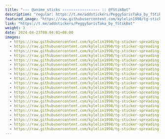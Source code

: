 ```yaml
---
title: "✧✧✧ @anime_sticks ✧✧✧✧✧✧✧✧✧✧✧✧✧✧✧✧✧ :: @fStikBot"
description: "regular: https://t.me/addstickers/PeggySarisTaka_by_fStikBot"
featured_image: "https://raw.githubusercontent.com/kylelin1998/tg-sticker-spreading-worldwide-images/main/img/af735d79-0065-47e1-8508-1d4f2b550e21.jpg"
link: "https://t.me/addstickers/PeggySarisTaka_by_fStikBot"
weight: 3
date: 2024-04-23T08:04:01+08:00
images:
  - https://raw.githubusercontent.com/kylelin1998/tg-sticker-spreading-worldwide-images/main/img/af735d79-0065-47e1-8508-1d4f2b550e21.jpg
  - https://raw.githubusercontent.com/kylelin1998/tg-sticker-spreading-worldwide-images/main/img/85d5f056-fe6a-4ca2-a1f3-5d1905f1008a.jpg
  - https://raw.githubusercontent.com/kylelin1998/tg-sticker-spreading-worldwide-images/main/img/043d7333-88a7-4435-8aa3-2e07204a34ba.jpg
  - https://raw.githubusercontent.com/kylelin1998/tg-sticker-spreading-worldwide-images/main/img/a4ea5790-bcc9-494a-b013-f8ea5278b8ef.jpg
  - https://raw.githubusercontent.com/kylelin1998/tg-sticker-spreading-worldwide-images/main/img/dae4e8ce-bf4f-42e0-848e-ed5b2e8c75e1.jpg
  - https://raw.githubusercontent.com/kylelin1998/tg-sticker-spreading-worldwide-images/main/img/fb716950-08ef-41f2-89e7-83c6315c952f.jpg
  - https://raw.githubusercontent.com/kylelin1998/tg-sticker-spreading-worldwide-images/main/img/b9cbb8c8-949c-49e1-bdc6-cf51786953b0.jpg
  - https://raw.githubusercontent.com/kylelin1998/tg-sticker-spreading-worldwide-images/main/img/20dd4270-0c09-4d2c-a0c1-528adab2d413.jpg
  - https://raw.githubusercontent.com/kylelin1998/tg-sticker-spreading-worldwide-images/main/img/4d03dff9-1366-4290-8418-733bdbaeb49a.jpg
  - https://raw.githubusercontent.com/kylelin1998/tg-sticker-spreading-worldwide-images/main/img/f59f47e3-c612-4a96-849b-356fad03245a.jpg
  - https://raw.githubusercontent.com/kylelin1998/tg-sticker-spreading-worldwide-images/main/img/c5182048-ddb9-4c5a-ba70-f1d3d93fe508.jpg
  - https://raw.githubusercontent.com/kylelin1998/tg-sticker-spreading-worldwide-images/main/img/eb12ba9d-d02a-48c7-bf9a-1cbda1a9c80b.jpg
  - https://raw.githubusercontent.com/kylelin1998/tg-sticker-spreading-worldwide-images/main/img/2b9890ad-cd14-48a5-b196-55dc5277605f.jpg
  - https://raw.githubusercontent.com/kylelin1998/tg-sticker-spreading-worldwide-images/main/img/9f5b454c-fc2d-4aa3-9c5e-08d430c35a16.jpg
  - https://raw.githubusercontent.com/kylelin1998/tg-sticker-spreading-worldwide-images/main/img/63371124-2699-40cc-8675-925a66043125.jpg
  - https://raw.githubusercontent.com/kylelin1998/tg-sticker-spreading-worldwide-images/main/img/8b48f3c6-aa71-43c4-988f-7912282cc43b.jpg
  - https://raw.githubusercontent.com/kylelin1998/tg-sticker-spreading-worldwide-images/main/img/af134888-2b2f-42bd-bc52-fd4f6a14832b.jpg
  - https://raw.githubusercontent.com/kylelin1998/tg-sticker-spreading-worldwide-images/main/img/3bd8e855-7166-4800-aa04-d404a0ca2a31.jpg
  - https://raw.githubusercontent.com/kylelin1998/tg-sticker-spreading-worldwide-images/main/img/8e6bfbd6-df10-44df-9df6-fe75c2425348.jpg
  - https://raw.githubusercontent.com/kylelin1998/tg-sticker-spreading-worldwide-images/main/img/9ad1efcf-5cd9-46b8-a762-2b3808b2d117.jpg
---
```

